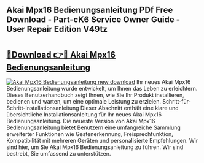 ## Akai Mpx16 Bedienungsanleitung PDf Free Download - Part-cK6 Service Owner Guide - User Repair Edition V49tz

# <h2><a href="http://df1akn.blite.top/?on=Akai+Mpx16+Bedienungsanleitung">🔗Download 👉🔴 Akai Mpx16 Bedienungsanleitung</a></h2>

[![Akai Mpx16 Bedienungsanleitung new download](https://i.imgur.com/lujVjoI.png)](http://df1akn.blite.top/?on=Akai+Mpx16+Bedienungsanleitung)
Ihr neues Akai Mpx16 Bedienungsanleitung wurde entwickelt, um Ihnen das Leben zu erleichtern. Dieses Benutzerhandbuch zeigt Ihnen, wie Sie Ihr Produkt installieren, bedienen und warten, um eine optimale Leistung zu erzielen. Schritt-für-Schritt-Installationsanleitung Dieser Abschnitt enthält eine klare und übersichtliche Installationsanleitung für Ihr neues Akai Mpx16 Bedienungsanleitung. Die neueste Version von Akai Mpx16 Bedienungsanleitung bietet Benutzern eine umfangreiche Sammlung erweiterter Funktionen wie Gestenerkennung, Freisprechfunktion, Kompatibilität mit mehreren Geräten und personalisierte Empfehlungen. Wir sind hier, um Sie Akai Mpx16 Bedienungsanleitung zu führen. Wir sind bestrebt, Sie umfassend zu unterstützen.
